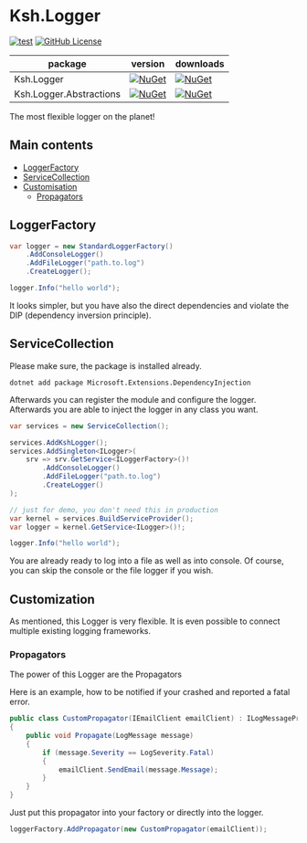 # Ksh.Logger

[//]: # ([![devel]&#40;https://github.com/skukshaus/logger/actions/workflows/devel.yml/badge.svg&#41;]&#40;https://github.com/skukshaus/logger/actions/workflows/devel.yml&#41;)
[//]: # ([![main]&#40;https://github.com/skukshaus/logger/actions/workflows/main.yml/badge.svg&#41;]&#40;https://github.com/skukshaus/logger/actions/workflows/main.yml&#41;)

[![test](https://github.com/skukshaus/logger/actions/workflows/test.yml/badge.svg)](https://github.com/skukshaus/logger/actions/workflows/test.yml)
[![GitHub License](https://img.shields.io/github/license/skukshaus/logger)](https://github.com/skukshaus/logger/blob/main/LICENSE)

| package                 | version                                                                                                                         | downloads                                                                                                                        |
|-------------------------|---------------------------------------------------------------------------------------------------------------------------------|----------------------------------------------------------------------------------------------------------------------------------|
| Ksh.Logger              | [![NuGet](https://img.shields.io/nuget/v/ksh.logger.svg)](https://www.nuget.org/packages/ksh.logger/)                           | [![NuGet](https://img.shields.io/nuget/dt/ksh.logger.svg)](https://www.nuget.org/packages/ksh.logger/)                           |
| Ksh.Logger.Abstractions | [![NuGet](https://img.shields.io/nuget/v/ksh.logger.abstractions.svg)](https://www.nuget.org/packages/ksh.logger.abstractions/) | [![NuGet](https://img.shields.io/nuget/dt/ksh.logger.abstractions.svg)](https://www.nuget.org/packages/ksh.logger.abstractions/) |

The most flexible logger on the planet!

## Main contents

+ [LoggerFactory](#loggerfactory)
+ [ServiceCollection](#servicecollection)
+ [Customisation](#customization)
  + [Propagators](#propagators)

## LoggerFactory

```csharp
var logger = new StandardLoggerFactory()
    .AddConsoleLogger()
    .AddFileLogger("path.to.log")
    .CreateLogger();

logger.Info("hello world");
```
It looks simpler, but you have also the direct dependencies and violate the 
DIP (dependency inversion principle).

## ServiceCollection

Please make sure, the package is installed already.
```
dotnet add package Microsoft.Extensions.DependencyInjection
```

Afterwards you can register the module and configure the logger. Afterwards you
are able to inject the logger in any class you want.

```csharp
var services = new ServiceCollection();

services.AddKshLogger();
services.AddSingleton<ILogger>(
    srv => srv.GetService<ILoggerFactory>()!
        .AddConsoleLogger()
        .AddFileLogger("path.to.log")
        .CreateLogger()
);

// just for demo, you don't need this in production 
var kernel = services.BuildServiceProvider();
var logger = kernel.GetService<ILogger>()!;

logger.Info("hello world");
```

You are already ready to log into a file as well as into console. Of course, 
you can skip the console or the file logger if you wish.

## Customization

As mentioned, this Logger is very flexible. It is even possible to connect 
multiple existing logging frameworks. 

### Propagators

The power of this Logger are the Propagators 

Here is an example, how to be notified if your crashed and reported a fatal 
error.

```csharp
public class CustomPropagator(IEmailClient emailClient) : ILogMessagePropagator
{
    public void Propagate(LogMessage message)
    {
        if (message.Severity == LogSeverity.Fatal)
        {
            emailClient.SendEmail(message.Message);
        }
    }
}
```

Just put this propagator into your factory or directly into the logger.

```csharp
loggerFactory.AddPropagator(new CustomPropagator(emailClient));
```